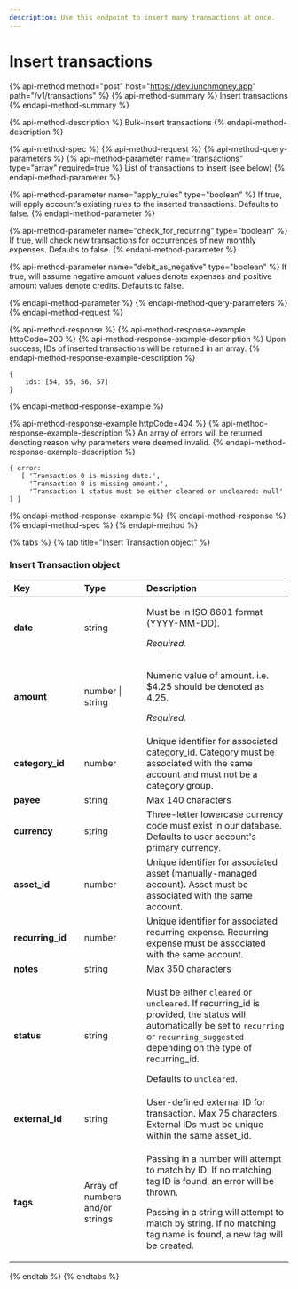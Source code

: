 ```yaml
---
description: Use this endpoint to insert many transactions at once.
---
```


# Insert transactions

{% api-method method="post" host="https://dev.lunchmoney.app" path="/v1/transactions" %}
{% api-method-summary %}
Insert transactions
{% endapi-method-summary %}

{% api-method-description %}
Bulk-insert transactions
{% endapi-method-description %}

{% api-method-spec %}
{% api-method-request %}
{% api-method-query-parameters %}
{% api-method-parameter name="transactions" type="array" required=true %}
List of transactions to insert \(see below\)
{% endapi-method-parameter %}

{% api-method-parameter name="apply\_rules" type="boolean" %}
If true, will apply account’s existing rules to the inserted transactions. Defaults to false.
{% endapi-method-parameter %}

{% api-method-parameter name="check\_for\_recurring" type="boolean" %}
If true, will check new transactions for occurrences of new monthly expenses. Defaults to false.
{% endapi-method-parameter %}

{% api-method-parameter name="debit\_as\_negative" type="boolean" %}
If true, will assume negative amount values denote expenses and positive amount values denote credits. Defaults to false.  
  
{% endapi-method-parameter %}
{% endapi-method-query-parameters %}
{% endapi-method-request %}

{% api-method-response %}
{% api-method-response-example httpCode=200 %}
{% api-method-response-example-description %}
Upon success, IDs of inserted transactions will be returned in an array.
{% endapi-method-response-example-description %}

```text
{
    ids: [54, 55, 56, 57]
}

```
{% endapi-method-response-example %}

{% api-method-response-example httpCode=404 %}
{% api-method-response-example-description %}
An array of errors will be returned denoting reason why parameters were deemed invalid.
{% endapi-method-response-example-description %}

```text
{ error:
   [ 'Transaction 0 is missing date.',
     'Transaction 0 is missing amount.',
     'Transaction 1 status must be either cleared or uncleared: null' ] }
```
{% endapi-method-response-example %}
{% endapi-method-response %}
{% endapi-method-spec %}
{% endapi-method %}

{% tabs %}
{% tab title="Insert Transaction object" %}
### Insert Transaction object

<table>
  <thead>
    <tr>
      <th style="text-align:left">Key</th>
      <th style="text-align:left"></th>
      <th style="text-align:left">Type</th>
      <th style="text-align:left"></th>
      <th style="text-align:left">Description</th>
    </tr>
  </thead>
  <tbody>
    <tr>
      <td style="text-align:left"><b>date</b>
      </td>
      <td style="text-align:left"></td>
      <td style="text-align:left">string</td>
      <td style="text-align:left"></td>
      <td style="text-align:left">
        <p>Must be in ISO 8601 format (YYYY-MM-DD).</p>
        <p><em>Required.</em>
        </p>
      </td>
    </tr>
    <tr>
      <td style="text-align:left"><b>amount</b>
      </td>
      <td style="text-align:left"></td>
      <td style="text-align:left">number | string</td>
      <td style="text-align:left"></td>
      <td style="text-align:left">
        <p>Numeric value of amount. i.e. $4.25 should be denoted as 4.25.</p>
        <p><em>Required.</em>
        </p>
      </td>
    </tr>
    <tr>
      <td style="text-align:left"><b>category_id</b>
      </td>
      <td style="text-align:left"></td>
      <td style="text-align:left">number</td>
      <td style="text-align:left"></td>
      <td style="text-align:left">Unique identifier for associated category_id. Category must be associated
        with the same account and must not be a category group.</td>
    </tr>
    <tr>
      <td style="text-align:left"><b>payee</b>
      </td>
      <td style="text-align:left"></td>
      <td style="text-align:left">string</td>
      <td style="text-align:left"></td>
      <td style="text-align:left">Max 140 characters</td>
    </tr>
    <tr>
      <td style="text-align:left"><b>currency</b>
      </td>
      <td style="text-align:left"></td>
      <td style="text-align:left">string</td>
      <td style="text-align:left"></td>
      <td style="text-align:left">Three-letter lowercase currency code must exist in our database. Defaults
        to user account&apos;s primary currency.</td>
    </tr>
    <tr>
      <td style="text-align:left"><b>asset_id</b>
      </td>
      <td style="text-align:left"></td>
      <td style="text-align:left">number</td>
      <td style="text-align:left"></td>
      <td style="text-align:left">Unique identifier for associated asset (manually-managed account). Asset
        must be associated with the same account.</td>
    </tr>
    <tr>
      <td style="text-align:left"><b>recurring_id</b>
      </td>
      <td style="text-align:left"></td>
      <td style="text-align:left">number</td>
      <td style="text-align:left"></td>
      <td style="text-align:left">Unique identifier for associated recurring expense. Recurring expense
        must be associated with the same account.</td>
    </tr>
    <tr>
      <td style="text-align:left"><b>notes</b>
      </td>
      <td style="text-align:left"></td>
      <td style="text-align:left">string</td>
      <td style="text-align:left"></td>
      <td style="text-align:left">Max 350 characters</td>
    </tr>
    <tr>
      <td style="text-align:left"><b>status</b>
      </td>
      <td style="text-align:left"></td>
      <td style="text-align:left">string</td>
      <td style="text-align:left"></td>
      <td style="text-align:left">
        <p>Must be either <code>cleared</code> or <code>uncleared</code>. If recurring_id
          is provided, the status will automatically be set to <code>recurring</code> or <code>recurring_suggested</code> depending
          on the type of recurring_id.</p>
        <p>Defaults to <code>uncleared</code>.</p>
      </td>
    </tr>
    <tr>
      <td style="text-align:left"><b>external_id</b>
      </td>
      <td style="text-align:left"></td>
      <td style="text-align:left">string</td>
      <td style="text-align:left"></td>
      <td style="text-align:left">User-defined external ID for transaction. Max 75 characters. External
        IDs must be unique within the same asset_id.</td>
    </tr>
    <tr>
      <td style="text-align:left"><b>tags</b>
      </td>
      <td style="text-align:left"></td>
      <td style="text-align:left">Array of numbers and/or strings</td>
      <td style="text-align:left"></td>
      <td style="text-align:left">
        <p>Passing in a number will attempt to match by ID. If no matching tag ID
          is found, an error will be thrown.</p>
        <p>Passing in a string will attempt to match by string. If no matching tag
          name is found, a new tag will be created.</p>
      </td>
    </tr>
  </tbody>
</table>
{% endtab %}
{% endtabs %}

## 

